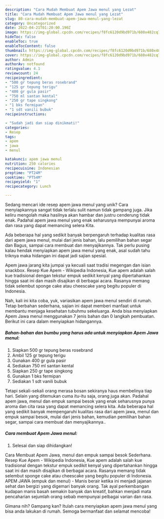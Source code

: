 ```yaml
---
description: "Cara Mudah Membuat Apem Jawa menul yang Lezat"
title: "Cara Mudah Membuat Apem Jawa menul yang Lezat"
slug: 80-cara-mudah-membuat-apem-jawa-menul-yang-lezat
category: Uncategorized
date: 2022-04-21T01:20:00.190Z
image: https://img-global.cpcdn.com/recipes/f8fc6120d9bd971b/680x482cq70/apem-jawa-menul-foto-resep-utama.jpg
hideToc: false
enableToc: true
enableTocContent: false
thumbnail: https://img-global.cpcdn.com/recipes/f8fc6120d9bd971b/680x482cq70/apem-jawa-menul-foto-resep-utama.jpg
cover: https://img-global.cpcdn.com/recipes/f8fc6120d9bd971b/680x482cq70/apem-jawa-menul-foto-resep-utama.jpg
author: Admin
authorAv: notfound
ratingvalue: 4.1
reviewcount: 24
recipeingredient:
- "500 gr tepung beras rosebrand"
- "125 gr tepung terigu"
- "400 gr gula pasir"
- "750 ml santan kental"
- "250 gr tape singkong"
- "1 bks fermipan"
- "1 sdt vanili bubuk"
recipeinstructions:

- "Sudah jadi dan siap dinikmati!"
categories:
- Resep
tags:
- apem
- jawa
- menul

katakunci: apem jawa menul 
nutrition: 250 calories
recipecuisine: Indonesian
preptime: "PT24M"
cooktime: "PT54M"
recipeyield: "1"
recipecategory: Lunch

---
```





Sedang mencari ide resep apem jawa menul yang unik? Cara menyiapkannya sangat tidak terlalu sulit namun tidak gampang juga. Jika keliru mengolah maka hasilnya akan hambar dan justru cenderung tidak enak. Padahal apem jawa menul yang enak seharusnya mempunyai aroma dan rasa yang dapat memancing selera Kita.





Ada beberapa hal yang sedikit banyak berpengaruh terhadap kualitas rasa dari apem jawa menul, mulai dari jenis bahan, lalu pemilihan bahan segar dan Bagus, sampai cara membuat dan menyajikannya. Tak perlu pusing kalau hendak menyiapkan apem jawa menul yang enak,      asal sudah tahu triknya maka hidangan ini dapat jadi sajian spesial.














Apem jawa jarang kita jumpai ya kecuali saat tradisi megengan dan isian snackbox. Resep Kue Apem - Wikipedia Indonesia, Kue apem adalah salah kue tradisional dengan tekstur empuk sedikit kenyal yang dipertahankan hingga saat ini dan masih disajikan di berbagai acara. Rasanya memang tidak selembut sponge cake atau cheescake yang begitu populer di Indonesia.






Nah, kali ini kita coba, yuk, variasikan apem jawa menul sendiri di rumah. Tetap berbahan sederhana, sajian ini dapat memberi manfaat untuk membantu menjaga kesehatan tubuhmu sekeluarga. Anda bisa menyiapkan Apem Jawa menul menggunakan 7 jenis bahan dan 0 langkah pembuatan. Berikut ini cara dalam menyiapkan hidangannya.

<!--inarticleads1-->

##### Bahan-bahan dan bumbu yang harus ada untuk menyiapkan Apem Jawa menul:

1. Siapkan 500 gr tepung beras rosebrand
1. Ambil 125 gr tepung terigu
1. Gunakan 400 gr gula pasir
1. Sediakan 750 ml santan kental
1. Siapkan 250 gr tape singkong
1. Gunakan 1 bks fermipan
1. Sediakan 1 sdt vanili bubuk


Tetapi sekali-sekali orang merasa bosan sekiranya haus membelinya tiap hari. Selain yang ditemukan cuma itu-itu saja, orang juga akan. Padahal apem jawa, menul dan empuk sampai besok yang enak seharusnya punya aroma dan cita rasa yang dapat memancing selera kita. Ada beberapa hal yang sedikit banyak mempengaruhi kualitas rasa dari apem jawa, menul dan empuk sampai besok, mulai dari jenis bahan, kemudian pemilihan bahan segar, sampai cara membuat dan menyajikannya.. 

<!--inarticleads2-->

##### Cara membuat Apem Jawa menul:


1. Selesai dan siap dihidangkan!

Cara Membuat Apem Jawa, menul dan empuk sampai besok Sederhana. Resep Kue Apem - Wikipedia Indonesia, Kue apem adalah salah kue tradisional dengan tekstur empuk sedikit kenyal yang dipertahankan hingga saat ini dan masih disajikan di berbagai acara. Rasanya memang tidak selembut sponge cake atau cheescake yang begitu populer di Indonesia. APEM JAWA (empuk dan menul) - Manis berair ketika ini menjadi jajanan sehat dan bergizi yang digemari banyak orang. Tak ayal perkembangan kudapan manis basah semakin banyak dan kreatif, bahkan menjadi mata pencaharian sejumlah orang sebab mempunyai pelbagai varian dan rasa. 

Gimana nih? Gampang kan? Itulah cara menyiapkan apem jawa menul yang bisa anda lakukan di rumah. Semoga bermanfaat dan selamat mencoba!
